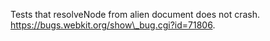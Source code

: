 Tests that resolveNode from alien document does not crash. https://bugs.webkit.org/show\_bug.cgi?id=71806.

